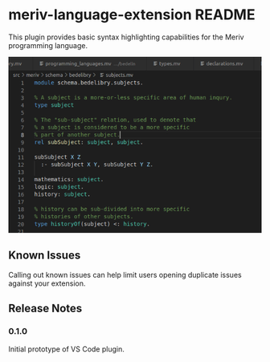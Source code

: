 # meriv-language-extension README

This plugin provides basic syntax highlighting capabilities for the Meriv programming language.

![Screenshot](./images/merivscreenshot.png)

## Known Issues

Calling out known issues can help limit users opening duplicate issues against your extension.

## Release Notes

### 0.1.0

Initial prototype of VS Code plugin.

